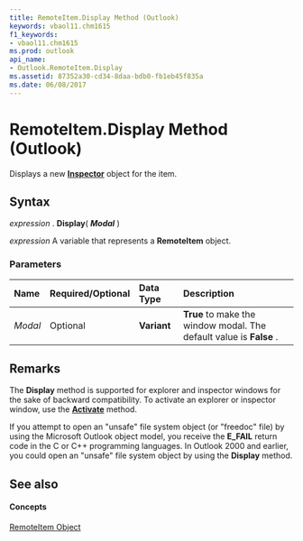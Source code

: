 ```yaml
---
title: RemoteItem.Display Method (Outlook)
keywords: vbaol11.chm1615
f1_keywords:
- vbaol11.chm1615
ms.prod: outlook
api_name:
- Outlook.RemoteItem.Display
ms.assetid: 87352a30-cd34-8daa-bdb0-fb1eb45f835a
ms.date: 06/08/2017
---
```



# RemoteItem.Display Method (Outlook)

Displays a new  **[Inspector](Outlook.Inspector.md)** object for the item.


## Syntax

 _expression_ . **Display**( **_Modal_** )

 _expression_ A variable that represents a **RemoteItem** object.


### Parameters



|**Name**|**Required/Optional**|**Data Type**|**Description**|
|:-----|:-----|:-----|:-----|
| _Modal_|Optional| **Variant**| **True** to make the window modal. The default value is **False** .|

## Remarks

The  **Display** method is supported for explorer and inspector windows for the sake of backward compatibility. To activate an explorer or inspector window, use the **[Activate](Outlook.Inspector.Activate(method).md)** method.

If you attempt to open an "unsafe" file system object (or "freedoc" file) by using the Microsoft Outlook object model, you receive the  **E_FAIL** return code in the C or C++ programming languages. In Outlook 2000 and earlier, you could open an "unsafe" file system object by using the **Display** method.


## See also


#### Concepts


[RemoteItem Object](Outlook.RemoteItem.md)

